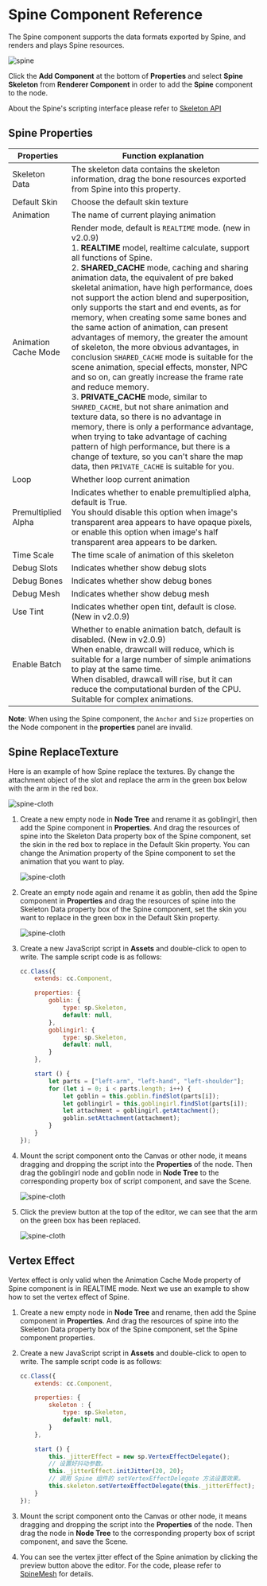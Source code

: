 # Spine Component Reference

The Spine component supports the data formats exported by Spine, and renders and plays Spine resources.

![spine](./spine/spine-properties.png)

Click the **Add Component** at the bottom of **Properties** and select **Spine Skeleton** from **Renderer Component** in order to add the **Spine** component to the node.

About the Spine's scripting interface please refer to [Skeleton API](../../../api/en/classes/Skeleton.html)

## Spine Properties

| Properties |   Function explanation
| --------------------- | ------------------ |
| Skeleton Data         | The skeleton data contains the skeleton information, drag the bone resources exported from Spine into this property.
| Default Skin          | Choose the default skin texture
| Animation             | The name of current playing animation
| Animation Cache Mode  | Render mode, default is `REALTIME` mode. (new in v2.0.9)<br>1. **REALTIME** model, realtime calculate, support all functions of Spine.<br>2. **SHARED_CACHE** mode, caching and sharing animation data, the equivalent of pre baked skeletal animation, have high performance, does not support the action blend and superposition, only supports the start and end events, as for memory, when creating some same bones and the same action of animation, can present advantages of memory, the greater the amount of skeleton, the more obvious advantages, in conclusion `SHARED_CACHE` mode is suitable for the scene animation, special effects, monster, NPC and so on, can greatly increase the frame rate and reduce memory.<br>3. **PRIVATE_CACHE** mode, similar to `SHARED_CACHE`, but not share animation and texture data, so there is no advantage in memory, there is only a performance advantage, when trying to take advantage of caching pattern of high performance, but there is a change of texture, so you can't share the map data, then `PRIVATE_CACHE` is suitable for you.
| Loop                  | Whether loop current animation
| Premultiplied Alpha   | Indicates whether to enable premultiplied alpha, default is True.<br>You should disable this option when image's transparent area appears to have opaque pixels, or enable this option when image's half transparent area appears to be darken.
| Time Scale            | The time scale of animation of this skeleton
| Debug Slots           | Indicates whether show debug slots
| Debug Bones           | Indicates whether show debug bones
| Debug Mesh            | Indicates whether show debug mesh
| Use Tint              | Indicates whether open tint, default is close. (New in v2.0.9)
| Enable Batch          | Whether to enable animation batch, default is disabled. (New in v2.0.9)<br>When enable, drawcall will reduce, which is suitable for a large number of simple animations to play at the same time.<br>When disabled, drawcall will rise, but it can reduce the computational burden of the CPU. Suitable for complex animations.

**Note**: When using the Spine component, the `Anchor` and `Size` properties on the Node component in the **properties** panel are invalid.

## Spine ReplaceTexture

Here is an example of how Spine replace the textures. By change the attachment object of the slot and replace the arm in the green box below with the arm in the red box.

![spine-cloth](./spine/cloth0.png)

1. Create a new empty node in **Node Tree** and rename it as goblingirl, then add the Spine component in **Properties**. And drag the resources of spine into the Skeleton Data property box of the Spine component, set the skin in the red box to replace in the Default Skin property. You can change the Animation property of the Spine component to set the animation that you want to play.

    ![spine-cloth](./spine/cloth1.png)

2. Create an empty node again and rename it as goblin, then add the Spine component in **Properties** and drag the resources of spine into the Skeleton Data property box of the Spine component, set the skin you want to replace in the green box in the Default Skin property.

    ![spine-cloth](./spine/cloth2.png)

3. Create a new JavaScript script in **Assets** and double-click to open to write. The sample script code is as follows:

    ```js
    cc.Class({
        extends: cc.Component,

        properties: {
            goblin: {
                type: sp.Skeleton,
                default: null,
            },
            goblingirl: {
                type: sp.Skeleton,
                default: null,
            }
        },

        start () {
            let parts = ["left-arm", "left-hand", "left-shoulder"];
            for (let i = 0; i < parts.length; i++) {
                let goblin = this.goblin.findSlot(parts[i]);
                let goblingirl = this.goblingirl.findSlot(parts[i]);
                let attachment = goblingirl.getAttachment();
                goblin.setAttachment(attachment);
            }
        }
    });
    ```

4. Mount the script component onto the Canvas or other node, it means dragging and dropping the script into the **Properties** of the node. Then drag the goblingirl node and goblin node in **Node Tree** to the corresponding property box of script component, and save the Scene.

    ![spine-cloth](./spine/spine-js.png)

5. Click the preview button at the top of the editor, we can see that the arm on the green box has been replaced.

    ![spine-cloth](./spine/cloth3.png)

## Vertex Effect

Vertex effect is only valid when the Animation Cache Mode property of Spine component is in REALTIME mode. Next we use an example to show how to set the vertex effect of Spine.

1. Create a new empty node in **Node Tree** and rename, then add the Spine component in **Properties**. And drag the resources of spine into the Skeleton Data property box of the Spine component, set the Spine component properties.

2. Create a new JavaScript script in **Assets** and double-click to open to write. The sample script code is as follows:

    ```js
    cc.Class({
        extends: cc.Component,

        properties: {
            skeleton : {
                type: sp.Skeleton,
                default: null,
            }
        },

        start () {
            this._jitterEffect = new sp.VertexEffectDelegate();
            // 设置好抖动参数。
            this._jitterEffect.initJitter(20, 20);
            // 调用 Spine 组件的 setVertexEffectDelegate 方法设置效果。
            this.skeleton.setVertexEffectDelegate(this._jitterEffect);
        }
    });
    ```

3. Mount the script component onto the Canvas or other node, it means dragging and dropping the script into the **Properties** of the node. Then drag the node in **Node Tree** to the corresponding property box of script component, and save the Scene.

4. You can see the vertex jitter effect of the Spine animation by clicking the preview button above the editor. For the code, please refer to [SpineMesh](https://github.com/cocos-creator/example-cases/tree/master/assets/cases/spine) for details.
